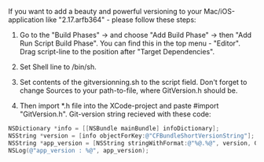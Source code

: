 If you want to add a beauty and powerful versioning to your Mac/iOS-application like "2.17.arfb364" - please follow these steps:

1. Go to the "Build Phases" -> and choose "Add Build Phase" -> then "Add Run Script Build Phase". You can find this in the top menu - "Editor". Drag script-line to the position after "Target Dependencies".

2. Set Shell line to /bin/sh.

3. Set contents of the gitversionning.sh to the script field. Don't forget to change Sources to your path-to-file, where GitVersion.h should be.

4. Then import *.h file into the XCode-project and paste #import "GitVersion.h". Git-version string recieved with these code:

```objective-c
NSDictionary *info = [[NSBundle mainBundle] infoDictionary];
NSString *version = [info objectForKey:@"CFBundleShortVersionString"];
NSString *app_version = [NSString stringWithFormat:@"%@.%@", version, GIT_SHA_VERSION];
NSLog(@"app_version : %@", app_version);
```
